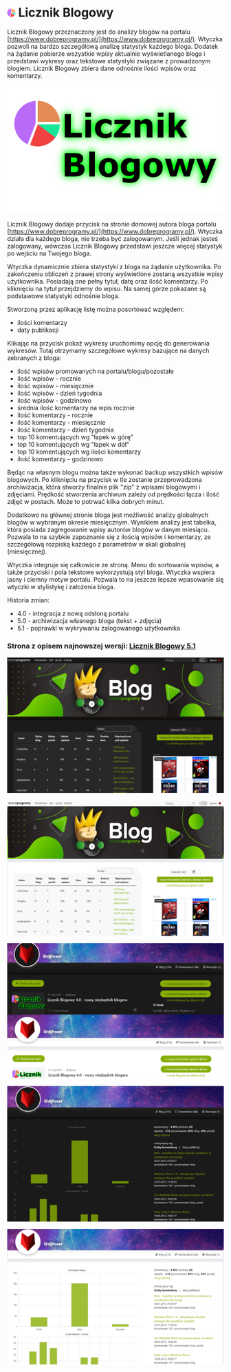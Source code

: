 # ![ico](./src/ico/icon19.png) Licznik Blogowy 

Licznik Blogowy przeznaczony jest do analizy blogów na portalu [https://www.dobreprogramy.pl/](https://www.dobreprogramy.pl/). Wtyczka pozwoli na bardzo szczegółową analizę statystyk każdego bloga. Dodatek na żądanie pobierze wszystkie wpisy aktualnie wyświetlanego bloga i przedstawi wykresy oraz tekstowe statystyki związane z prowadzonym blogiem. Licznik Blogowy zbiera dane odnośnie ilości wpisów oraz komentarzy.

![logo](./screens/logo.png)

Licznik Blogowy dodaje przycisk na stronie domowej autora bloga portalu [https://www.dobreprogramy.pl/](https://www.dobreprogramy.pl/). Wtyczka działa dla każdego bloga, nie trzeba być zalogowanym. Jeśli jednak jesteś zalogowany, wówczas Licznik Blogowy przedstawi jeszcze więcej statystyk po wejściu na Twojego bloga.

Wtyczka dynamicznie zbiera statystyki z bloga na żądanie użytkownika. Po zakończeniu obliczeń z prawej strony wyświetlone zostaną wszystkie wpisy użytkownika. Posiadają one pełny tytuł, datę oraz ilość komentarzy. Po kliknięciu na tytuł przejdziemy do wpisu. Na samej górze pokazane są podstawowe statystyki odnośnie bloga. 

Stworzoną przez aplikację listę można posortować względem:
- ilości komentarzy
- daty publikacji

Klikając na przycisk pokaż wykresy uruchomimy opcję do generowania wykresów. Tutaj otrzymamy szczegółowe wykresy bazujące na danych zebranych z bloga:
- ilość wpisów promowanych na portalu/blogu/pozostałe
- ilość wpisów - rocznie
- ilość wpisów - miesięcznie
- ilość wpisów - dzień tygodnia
- ilość wpisów - godzinowo
- średnia ilość komentarzy na wpis rocznie
- ilość komentarzy - rocznie
- ilość komentarzy - miesięcznie
- ilość komentarzy - dzień tygodnia
- top 10 komentujących wg "łapek w górę"
- top 10 komentujących wg "łapek w dół"
- top 10 komentujących wg ilości komentarzy
- ilość komentarzy - godzinowo

Będąc na własnym blogu można także wykonać backup wszystkich wpisów blogowych. Po kliknięciu na przycisk w tle zostanie przeprowadzona archiwizacja, która stworzy finalnie plik "zip" z wpisami blogowymi i zdjęciami. Prędkość stworzenia archiwum zależy od prędkości łącza i ilość zdjęć w postach. Może to potrwać kilka dobrych minut.

Dodatkowo na głównej stronie bloga jest możliwość analizy globalnych blogów w wybranym okresie miesięcznym. Wynikiem analizy jest tabelka, która posiada zagregowanie wpisy autorów blogów w danym miesiącu. Pozwala to na szybkie zapoznanie się z ilością wpisów i komentarzy, ze szczegółową rozpiską każdego z parametrów w skali globalnej (miesięcznej).

Wtyczka integruje się całkowicie ze stroną. Menu do sortowania wpisów, a także przyciski i pola tekstowe wykorzystują styl bloga. Wtyczka wspiera jasny i ciemny motyw portalu. Pozwala to na jeszcze lepsze wpasowanie się wtyczki w stylistykę i założenia bloga.

Historia zmian:
- 4.0 - integracja z nową odsłoną portalu
- 5.0 - archiwizacja własnego bloga (tekst + zdjęcia)
- 5.1 - poprawki w wykrywaniu zalogowanego użytkownika

### Strona z opisem najnowszej wersji: [Licznik Blogowy 5.1](https://www.djfoxer.pl/licznik_blogowy_redirect.html)

![img1](./screens/3/chrome/x1_1.png)

![img1](./screens/3/chrome/x1_2.png)

![img1](./screens/3/zz10.png)

![img1](./screens/3/chrome/x3_1.png)

![img1](./screens/3/chrome/x3_2.png)

